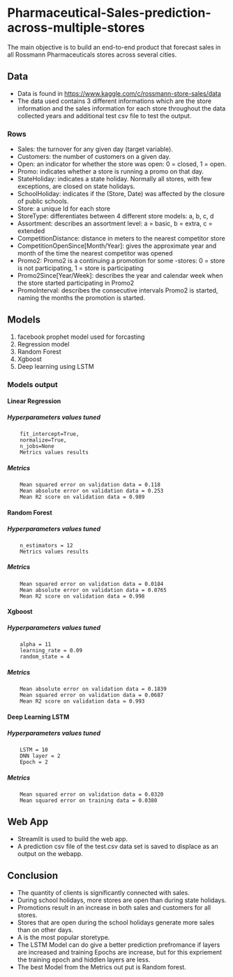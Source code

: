 # Pharmaceutical-Sales-prediction-across-multiple-stores

The main objective is to build an end-to-end product that forecast sales in all
Rossmann Pharmaceuticals stores across several cities.

## Data

* Data is found in https://www.kaggle.com/c/rossmann-store-sales/data 
* The data used contains 3 different informations which are the store information and the sales
information for each store throughout the data collected years and additional test csv file to test the output.

### Rows

* Sales: the turnover for any given day (target variable).
* Customers: the number of customers on a given day.
* Open: an indicator for whether the store was open: 0 = closed, 1 = open.
* Promo: indicates whether a store is running a promo on that day.
* StateHoliday: indicates a state holiday. Normally all stores, with few exceptions, are closed on state holidays.
* SchoolHoliday: indicates if the (Store, Date) was affected by the closure of public schools.
* Store: a unique Id for each store
* StoreType: differentiates between 4 different store models: a, b, c, d
* Assortment: describes an assortment level: a = basic, b = extra, c = extended
* CompetitionDistance: distance in meters to the nearest competitor store
* CompetitionOpenSince[Month/Year]: gives the approximate year and month of the time the nearest competitor was opened
* Promo2: Promo2 is a continuing a promotion for some -stores: 0 = store is not participating, 1 = store is participating
* Promo2Since[Year/Week]: describes the year and calendar week when the store started participating in Promo2
* PromoInterval: describes the consecutive intervals Promo2 is started, naming the months the promotion is started.


## Models
1. facebook prophet model used for forcasting 
2. Regression model 
3. Random Forest 
4. Xgboost
5. Deep learning using LSTM

### Models output

#### Linear Regression

##### Hyperparameters values tuned

		fit_intercept=True,
		normalize=True,
		n_jobs=None
		Metrics values results
		
##### Metrics

		Mean squared error on validation data = 0.118
		Mean absolute error on validation data = 0.253
		Mean R2 score on validation data = 0.989


#### Random Forest

##### Hyperparameters values tuned

		n_estimators = 12
		Metrics values results
		
##### Metrics

		Mean squared error on validation data = 0.0184
		Mean absolute error on validation data = 0.0765
		Mean R2 score on validation data = 0.998

		
#### Xgboost

##### Hyperparameters values tuned

		alpha = 11
		learning_rate = 0.09
		random_state = 4

##### Metrics

		Mean absolute error on validation data = 0.1839
		Mean squared error on validation data = 0.0687
		Mean R2 score on validation data = 0.993
		
#### Deep Learning LSTM

##### Hyperparameters values tuned

		LSTM = 10
		DNN layer = 2
		Epoch = 2
##### Metrics

		Mean squared error on validation data = 0.0320
		Mean squared error on training data = 0.0380	
		
## Web App

* Streamlit is used to build the web app. 
* A prediction csv file of the test.csv data set is saved to displace as an output on the webapp. 


## Conclusion 
* The quantity of clients is significantly connected with sales.
* During school holidays, more stores are open than during state holidays.
* Promotions result in an increase in both sales and customers for all stores.
* Stores that are open during the school holidays generate more sales than on
other days.
* A is the most popular storetype.
* The LSTM Model can do give a better prediction prefromance if layers are increased and training Epochs are increase, 
but for this expriement the training epoch and hiddlen layers are less. 
* The best Model from the Metrics out put is Random forest. 
